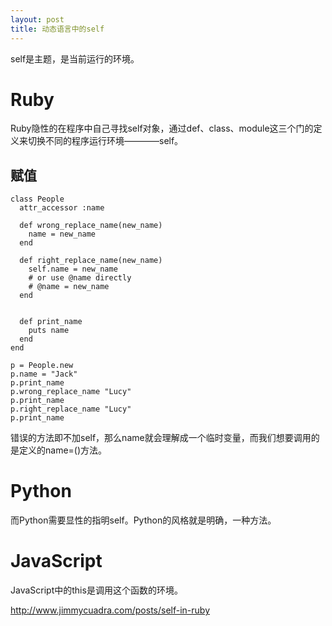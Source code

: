 ```yaml
---
layout: post
title: 动态语言中的self
---
```


self是主题，是当前运行的环境。

# Ruby
Ruby隐性的在程序中自己寻找self对象，通过def、class、module这三个门的定义来切换不同的程序运行环境————self。

## 赋值

```
class People
  attr_accessor :name
  
  def wrong_replace_name(new_name)
    name = new_name
  end
  
  def right_replace_name(new_name)
    self.name = new_name
    # or use @name directly
    # @name = new_name
  end
  
  
  def print_name
    puts name
  end
end

p = People.new
p.name = "Jack"
p.print_name
p.wrong_replace_name "Lucy"
p.print_name
p.right_replace_name "Lucy"
p.print_name
```

错误的方法即不加self，那么name就会理解成一个临时变量，而我们想要调用的是定义的name=()方法。

# Python
而Python需要显性的指明self。Python的风格就是明确，一种方法。

# JavaScript
JavaScript中的this是调用这个函数的环境。


http://www.jimmycuadra.com/posts/self-in-ruby